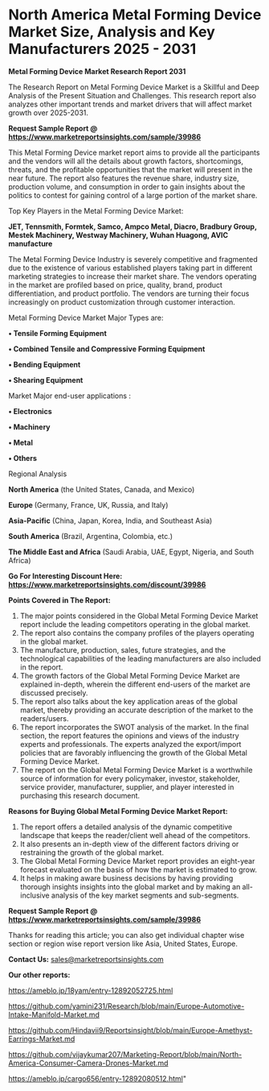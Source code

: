 # North America Metal Forming Device Market Size, Analysis and Key Manufacturers 2025 - 2031

<strong>Metal Forming Device Market Research Report 2031</strong>

The Research Report on Metal Forming Device Market is a Skillful and Deep Analysis of the Present Situation and Challenges. This research report also analyzes other important trends and market drivers that will affect market growth over 2025-2031.

<strong>Request Sample Report @ <a href=https://www.marketreportsinsights.com/sample/39986>https://www.marketreportsinsights.com/sample/39986</a></strong>

This Metal Forming Device market report aims to provide all the participants and the vendors will all the details about growth factors, shortcomings, threats, and the profitable opportunities that the market will present in the near future. The report also features the revenue share, industry size, production volume, and consumption in order to gain insights about the politics to contest for gaining control of a large portion of the market share.

Top Key Players in the Metal Forming Device Market:

<strong>JET, Tennsmith, Formtek, Samco, Ampco Metal, Diacro, Bradbury Group, Mestek Machinery, Westway Machinery, Wuhan Huagong, AVIC manufacture</strong>

The Metal Forming Device Industry is severely competitive and fragmented due to the existence of various established players taking part in different marketing strategies to increase their market share. The vendors operating in the market are profiled based on price, quality, brand, product differentiation, and product portfolio. The vendors are turning their focus increasingly on product customization through customer interaction.

Metal Forming Device Market Major Types are:

<strong>•  Tensile Forming Equipment

•  Combined Tensile and Compressive Forming Equipment

•  Bending Equipment

•  Shearing Equipment</strong>

Market Major end-user applications :

<strong>•  Electronics

•  Machinery

•  Metal

•  Others</strong>

Regional Analysis

</u><strong><b>North America</b></strong> (the United States, Canada, and Mexico)

<strong><b>Europe </b></strong>(Germany, France, UK, Russia, and Italy)

<strong><b>Asia-Pacific</b></strong> (China, Japan, Korea, India, and Southeast Asia)

<strong><b>South America</b></strong> (Brazil, Argentina, Colombia, etc.)

<strong><b>The Middle East and Africa</b></strong> (Saudi Arabia, UAE, Egypt, Nigeria, and South Africa)

<strong>Go For Interesting Discount Here: <a href=https://www.marketreportsinsights.com/discount/39986>https://www.marketreportsinsights.com/discount/39986</a></strong>

<strong>Points Covered in The Report:</strong>
<ol>
  <li>The major points considered in the Global Metal Forming Device Market report include the leading competitors operating in the global market.</li>
  <li>The report also contains the company profiles of the players operating in the global market.</li>
  <li>The manufacture, production, sales, future strategies, and the technological capabilities of the leading manufacturers are also included in the report.</li>
  <li>The growth factors of the Global Metal Forming Device Market are explained in-depth, wherein the different end-users of the market are discussed precisely.</li>
  <li>The report also talks about the key application areas of the global market, thereby providing an accurate description of the market to the readers/users.</li>
  <li>The report incorporates the SWOT analysis of the market. In the final section, the report features the opinions and views of the industry experts and professionals. The experts analyzed the export/import policies that are favorably influencing the growth of the Global Metal Forming Device Market.</li>
  <li>The report on the Global Metal Forming Device Market is a worthwhile source of information for every policymaker, investor, stakeholder, service provider, manufacturer, supplier, and player interested in purchasing this research document.</li>
</ol>
<strong>Reasons for Buying Global Metal Forming Device Market Report:</strong>

<ol>
  <li>The report offers a detailed analysis of the dynamic competitive landscape that keeps the reader/client well ahead of the competitors.</li>
  <li>It also presents an in-depth view of the different factors driving or restraining the growth of the global market.</li>
  <li>The Global Metal Forming Device Market report provides an eight-year forecast evaluated on the basis of how the market is estimated to grow.</li>
  <li>It helps in making aware business decisions by having providing thorough insights insights into the global market and by making an all-inclusive analysis of the key market segments and sub-segments.</li>
</ol>
<strong>Request Sample Report @ <a href=https://www.marketreportsinsights.com/sample/39986>https://www.marketreportsinsights.com/sample/39986</a></strong>


Thanks for reading this article; you can also get individual chapter wise section or region wise report version like Asia, United States, Europe.

<strong>Contact Us:</strong>
sales@marketreportsinsights.com

<strong>Our other reports:</strong>

<a href=https://ameblo.jp/18yam/entry-12892052725.html>https://ameblo.jp/18yam/entry-12892052725.html</a>

<a href=https://github.com/yamini231/Research/blob/main/Europe-Automotive-Intake-Manifold-Market.md>https://github.com/yamini231/Research/blob/main/Europe-Automotive-Intake-Manifold-Market.md</a>

<a href=https://github.com/Hindavii9/Reportsinsight/blob/main/Europe-Amethyst-Earrings-Market.md>https://github.com/Hindavii9/Reportsinsight/blob/main/Europe-Amethyst-Earrings-Market.md</a>

<a href=https://github.com/vijaykumar207/Marketing-Report/blob/main/North-America-Consumer-Camera-Drones-Market.md>https://github.com/vijaykumar207/Marketing-Report/blob/main/North-America-Consumer-Camera-Drones-Market.md</a>

<a href=https://ameblo.jp/cargo656/entry-12892080512.html>https://ameblo.jp/cargo656/entry-12892080512.html</a>"
